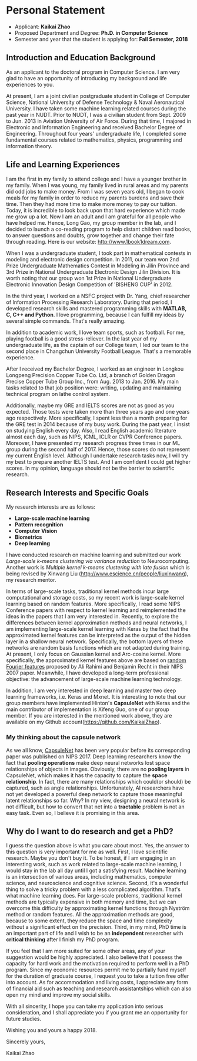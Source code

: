 # Personal Statement

* Applicant: **Kaikai Zhao**
* Proposed Department and Degree: **Ph.D. in Computer Science**
* Semester and year that the student is applying for: **Fall Semester, 2018**

## Introduction and Education Background

As an applicant to the doctoral program in Computer Science. I am very glad to have an opportunity of introducing my background and life experiences to you.

At present, I am a joint civilian postgraduate student in College of Computer Science, National University of Defense Technology & Naval Aeronautical University. I have taken some machine learning related courses during the past year in NUDT. Prior to NUDT, I was a civilian student from Sept. 2009 to Jun. 2013 in Aviation University of Air Force. During that time, I majored in Electronic and Information Engineering and received Bachelor Degree of Engineering. Throughout four years' undergraduate life, I completed some fundamental courses related to mathematics, physics, programming and information theory.

## Life and Learning Experiences

I am the first in my family to attend college and I have a younger brother in my family. When I was young, my family lived in rural areas and my parents did odd jobs to make money. From I was seven years old, I began to cook meals for my family in order to reduce my parents burdens and save their time. Then they had more time to make more money to pay our tuition. Today, it is incredible to look back upon that hard experience which made me grow up a lot. Now I am an adult and I am grateful for all people who have helped me. Hence, Long Gao, my group member in the lab, and I decided to launch a co-reading program to help distant children read books, to answer questions and doubts, grow together and change their fate through reading. Here is our website: http://www.1book1dream.com.

When I was a undergraduate student, I took part in mathematical contests in modeling and electronic design competition. In 2011, our team won 2nd Prize Undergraduate Mathematics Contest in Modeling in Jilin Province and 3rd Prize in National Undergraduate Electronic Design Jilin Division. It is worth noting that our group won 1st Prize in National Undergraduate Electronic Innovation Design Competition of 'BISHENG CUP' in 2012.

In the third year, I worked on a NSFC project with Dr. Yang, chief researcher of Information Processing Research Laboratory. During that period, I developed research skills and mastered programming skills with **MATLAB, C, C++ and Python**. I love programming, because I can fulfill my ideas by several simple commands. That's really amazing.

In addition to academic work, I love team sports, such as football. For me, playing football is a good stress-reliever. In the last year of my undergraduate life, as the captain of our College team, I led our team to the second place in  Changchun University Football League. That's a memorable experience.

After I received my Bachelor Degree, I worked as an engineer in Longkou Longpeng Precision Copper Tube Co. Ltd, a branch of Golden Dragon Precise Copper Tube Group Inc., from Aug. 2013 to Jan. 2016. My main tasks related to that job position were: writing, updating and maintaining technical program on lathe control system.

Additionally, maybe my GRE and IELTS scores are not as good as you expected. Those tests were taken more than three years ago and one years ago respectively. More specifically, I spent less than a month preparing for the GRE test in 2014 because of my busy work. During the past year, I insist on studying English every day. Also, I read English academic literature almost each day, such as NIPS, ICML, ICLR or CVPR Conference papers. Moreover, I have presented my research progress three times in our ML group during the second half of 2017. Hence, those scores do not represent my current English level. Although I undertake research tasks now, I will try my best to prepare another IELTS test. And I am confident I could get higher scores. In my opinion, language should not be the barrier to scientific research.


## Research Interests and Specific Goals

My research interests are as follows:

*  **Large-scale machine learning**
*  **Pattern recognition**
*  **Computer Vision**
*  **Biometrics**
*  **Deep learning**

I have conducted research on machine learning and submitted our work *Large-scale k-means clustering via variance reduction* to Neurocomputing. Another work is *Multiple kernel k-means clustering with late fusion* which is being revised by Xinwang Liu (http://www.escience.cn/people/liuxinwang), my research mentor.

In terms of large-scale tasks, traditional kernel methods incur large computational and storage costs, so my recent work is large-scale kernel learning based on random features. More specifically, I read some NIPS Conference papers with respect to kernel learning and reimplemented the ideas in the papers that I am very interested in. Recently, to explore the differences between kernel approximation methods and neural networks, I am implementing large-scale kernel learning with Keras by the fact that the approximated kernel features can be interpreted as the output of the hidden layer in a shallow neural network. Specifically, the bottom layers of these networks are random basis functions which are not adapted during training. At present, I only focus on Gaussian kernel and Arc-cosine kernel. More specifically, the approximated kernel features above are based on [random Fourier features](http://papers.nips.cc/paper/3182-random-features-for-large-scale-kernel-machines.pdf) proposed by Ali Rahimi and Benjamin Recht in their NIPS 2007 paper. Meanwhile, I have developed a long-term professional objective: the advancement of large-scale machine learning technology.

In addition, I am very interested in deep learning and master two deep learning frameworks, i.e. Keras and Mxnet. It is interesting to note that our group members have implemented Hinton's **CapsuleNet** with Keras and the main contributor of implementation is Xifeng Guo, one of our group member. If you are interested in the mentioned work above, they are available on my Github account(https://github.com/KaikaiZhao).

### My thinking about the capsule network

As we all know, [CapsuleNet](http://papers.nips.cc/paper/6975-dynamic-routing-between-capsules) has been very popular before its corresponding paper was published on NIPS 2017. Deep learning researchers know the fact that **pooling operations** make deep neural networks lost space relationships of objects in images. Obviously, there are no **pooling layers** in CapsuleNet, which makes it has the capacity to capture the **space relationship**. In fact, there are many relationships which could(or should) be captured, such as angle relationships. Unfortunately, AI researchers have not yet developed a powerful deep network to capture those meaningful latent relationships so far. Why? In my view, designing a neural network is not difficult, but how to convert that net into a **tractable** problem is not an easy task. Even so, I believe it is promising in this area.

## Why do I want to do research and get a PhD?

I guess the question above is what you care about most. Yes, the answer to this question is very important for me as well. First, I love scientific research. Maybe you don't buy it. To be honest, if I am engaging in an interesting work, such as work related to large-scale machine learning, I would stay in the lab all day until I got a satisfying result. Machine learning is an intersection of various areas, including mathematics, computer science, and neuroscience and cognitive science. Second, it's a wonderful thing to solve a tricky problem with a less complicated algorithm. That's what machine learning does. For large-scale problems, traditional kernel methods are typically expensive in both memory and time, but we can overcome this difficulty by approximating kernel functions through Nyström method or random features. All the approximation methods are good, because to some extent, they reduce the space and time complexity without a significant effect on the precision. Third, in my mind, PhD time is an important part of life and I wish to be an **independent** researcher with **critical thinking** after I finish my PhD program.

If you feel that I am more suited for some other areas, any of your suggestion would be highly appreciated. I also believe that I possess the capacity for hard work and the motivation required to perform well in a PhD program. Since my economic resources permit me to partially fund myself for the duration of graduate course, I request you to take a tuition free offer into account. As for accommodation and living costs, I appreciate any form of financial aid such as teaching and research assistantships which can also open my mind and improve my social skills.

With all sincerity, I hope you can take my application into serious consideration, and I shall appreciate you if you grant me an opportunity for future studies.

Wishing you and yours a happy 2018.

Sincerely yours,

Kaikai Zhao
